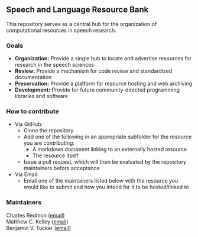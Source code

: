 ## Speech and Language Resource Bank

This repository serves as a central hub for the organization of computational resources in speech research.

### Goals

- **Organization:** Provide a single hub to locate and advertise resources for research in the speech sciences
- **Review:** Provide a mechanism for code review and standardized documentation
- **Preservation:**  Provide a platform for resource hosting and web archiving
- **Development:** Provide for future community-directed programming libraries and software

### How to contribute

- Via GitHub:
  - Clone the repository
  - Add one of the following in an appropriate subfolder for the resource you are contributing:
    - A markdown document linking to an externally hosted resource
    - The resource itself
  - Issue a pull request, which will then be evaluated by the repository maintainers before acceptance
- Via Email:
  - Email one of the maintainers listed below with the resource you would like to submit and how you intend for it to be hosted/linked to


### Maintainers
Charles Redmon ([email](mailto:redmonc@gmail.com))  
Matthew C. Kelley ([email](mailto:matthew.c.kelley@ualberta.ca))  
Benjamin V. Tucker ([email](mailto:benjamin.tucker@ualberta.ca))
